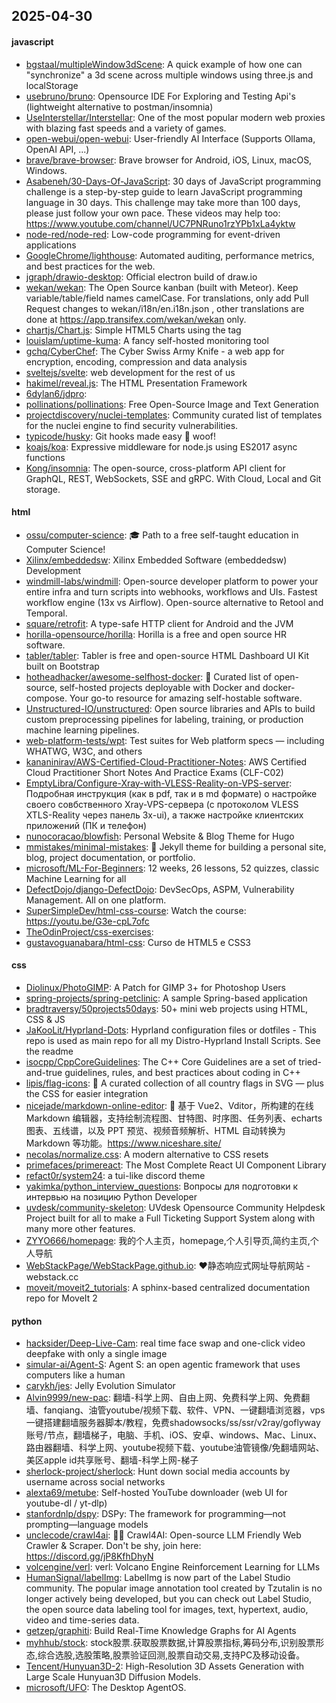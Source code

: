 ## 2025-04-30

#### javascript
* [bgstaal/multipleWindow3dScene](https://github.com/bgstaal/multipleWindow3dScene): A quick example of how one can "synchronize" a 3d scene across multiple windows using three.js and localStorage
* [usebruno/bruno](https://github.com/usebruno/bruno): Opensource IDE For Exploring and Testing Api's (lightweight alternative to postman/insomnia)
* [UseInterstellar/Interstellar](https://github.com/UseInterstellar/Interstellar): One of the most popular modern web proxies with blazing fast speeds and a variety of games.
* [open-webui/open-webui](https://github.com/open-webui/open-webui): User-friendly AI Interface (Supports Ollama, OpenAI API, ...)
* [brave/brave-browser](https://github.com/brave/brave-browser): Brave browser for Android, iOS, Linux, macOS, Windows.
* [Asabeneh/30-Days-Of-JavaScript](https://github.com/Asabeneh/30-Days-Of-JavaScript): 30 days of JavaScript programming challenge is a step-by-step guide to learn JavaScript programming language in 30 days. This challenge may take more than 100 days, please just follow your own pace. These videos may help too: https://www.youtube.com/channel/UC7PNRuno1rzYPb1xLa4yktw
* [node-red/node-red](https://github.com/node-red/node-red): Low-code programming for event-driven applications
* [GoogleChrome/lighthouse](https://github.com/GoogleChrome/lighthouse): Automated auditing, performance metrics, and best practices for the web.
* [jgraph/drawio-desktop](https://github.com/jgraph/drawio-desktop): Official electron build of draw.io
* [wekan/wekan](https://github.com/wekan/wekan): The Open Source kanban (built with Meteor). Keep variable/table/field names camelCase. For translations, only add Pull Request changes to wekan/i18n/en.i18n.json , other translations are done at https://app.transifex.com/wekan/wekan only.
* [chartjs/Chart.js](https://github.com/chartjs/Chart.js): Simple HTML5 Charts using the <canvas> tag
* [louislam/uptime-kuma](https://github.com/louislam/uptime-kuma): A fancy self-hosted monitoring tool
* [gchq/CyberChef](https://github.com/gchq/CyberChef): The Cyber Swiss Army Knife - a web app for encryption, encoding, compression and data analysis
* [sveltejs/svelte](https://github.com/sveltejs/svelte): web development for the rest of us
* [hakimel/reveal.js](https://github.com/hakimel/reveal.js): The HTML Presentation Framework
* [6dylan6/jdpro](https://github.com/6dylan6/jdpro): 
* [pollinations/pollinations](https://github.com/pollinations/pollinations): Free Open-Source Image and Text Generation
* [projectdiscovery/nuclei-templates](https://github.com/projectdiscovery/nuclei-templates): Community curated list of templates for the nuclei engine to find security vulnerabilities.
* [typicode/husky](https://github.com/typicode/husky): Git hooks made easy 🐶 woof!
* [koajs/koa](https://github.com/koajs/koa): Expressive middleware for node.js using ES2017 async functions
* [Kong/insomnia](https://github.com/Kong/insomnia): The open-source, cross-platform API client for GraphQL, REST, WebSockets, SSE and gRPC. With Cloud, Local and Git storage.

#### html
* [ossu/computer-science](https://github.com/ossu/computer-science): 🎓 Path to a free self-taught education in Computer Science!
* [Xilinx/embeddedsw](https://github.com/Xilinx/embeddedsw): Xilinx Embedded Software (embeddedsw) Development
* [windmill-labs/windmill](https://github.com/windmill-labs/windmill): Open-source developer platform to power your entire infra and turn scripts into webhooks, workflows and UIs. Fastest workflow engine (13x vs Airflow). Open-source alternative to Retool and Temporal.
* [square/retrofit](https://github.com/square/retrofit): A type-safe HTTP client for Android and the JVM
* [horilla-opensource/horilla](https://github.com/horilla-opensource/horilla): Horilla is a free and open source HR software.
* [tabler/tabler](https://github.com/tabler/tabler): Tabler is free and open-source HTML Dashboard UI Kit built on Bootstrap
* [hotheadhacker/awesome-selfhost-docker](https://github.com/hotheadhacker/awesome-selfhost-docker): 🚀 Curated list of open-source, self-hosted projects deployable with Docker and docker-compose. Your go-to resource for amazing self-hostable software.
* [Unstructured-IO/unstructured](https://github.com/Unstructured-IO/unstructured): Open source libraries and APIs to build custom preprocessing pipelines for labeling, training, or production machine learning pipelines.
* [web-platform-tests/wpt](https://github.com/web-platform-tests/wpt): Test suites for Web platform specs — including WHATWG, W3C, and others
* [kananinirav/AWS-Certified-Cloud-Practitioner-Notes](https://github.com/kananinirav/AWS-Certified-Cloud-Practitioner-Notes): AWS Certified Cloud Practitioner Short Notes And Practice Exams (CLF-C02)
* [EmptyLibra/Configure-Xray-with-VLESS-Reality-on-VPS-server](https://github.com/EmptyLibra/Configure-Xray-with-VLESS-Reality-on-VPS-server): Подробная инструкция (как в pdf, так и в md формате) о настройке своего совбственного Xray-VPS-сервера (с протоколом VLESS XTLS-Reality через панель 3x-ui), а также настройке клиентских приложений (ПК и телефон)
* [nunocoracao/blowfish](https://github.com/nunocoracao/blowfish): Personal Website & Blog Theme for Hugo
* [mmistakes/minimal-mistakes](https://github.com/mmistakes/minimal-mistakes): 📐 Jekyll theme for building a personal site, blog, project documentation, or portfolio.
* [microsoft/ML-For-Beginners](https://github.com/microsoft/ML-For-Beginners): 12 weeks, 26 lessons, 52 quizzes, classic Machine Learning for all
* [DefectDojo/django-DefectDojo](https://github.com/DefectDojo/django-DefectDojo): DevSecOps, ASPM, Vulnerability Management. All on one platform.
* [SuperSimpleDev/html-css-course](https://github.com/SuperSimpleDev/html-css-course): Watch the course: https://youtu.be/G3e-cpL7ofc
* [TheOdinProject/css-exercises](https://github.com/TheOdinProject/css-exercises): 
* [gustavoguanabara/html-css](https://github.com/gustavoguanabara/html-css): Curso de HTML5 e CSS3

#### css
* [Diolinux/PhotoGIMP](https://github.com/Diolinux/PhotoGIMP): A Patch for GIMP 3+ for Photoshop Users
* [spring-projects/spring-petclinic](https://github.com/spring-projects/spring-petclinic): A sample Spring-based application
* [bradtraversy/50projects50days](https://github.com/bradtraversy/50projects50days): 50+ mini web projects using HTML, CSS & JS
* [JaKooLit/Hyprland-Dots](https://github.com/JaKooLit/Hyprland-Dots): Hyprland configuration files or dotfiles - This repo is used as main repo for all my Distro-Hyprland Install Scripts. See the readme
* [isocpp/CppCoreGuidelines](https://github.com/isocpp/CppCoreGuidelines): The C++ Core Guidelines are a set of tried-and-true guidelines, rules, and best practices about coding in C++
* [lipis/flag-icons](https://github.com/lipis/flag-icons): 🎏 A curated collection of all country flags in SVG — plus the CSS for easier integration
* [nicejade/markdown-online-editor](https://github.com/nicejade/markdown-online-editor): 📝 基于 Vue2、Vditor，所构建的在线 Markdown 编辑器，支持绘制流程图、甘特图、时序图、任务列表、echarts 图表、五线谱，以及 PPT 预览、视频音频解析、HTML 自动转换为 Markdown 等功能。https://www.niceshare.site/
* [necolas/normalize.css](https://github.com/necolas/normalize.css): A modern alternative to CSS resets
* [primefaces/primereact](https://github.com/primefaces/primereact): The Most Complete React UI Component Library
* [refact0r/system24](https://github.com/refact0r/system24): a tui-like discord theme
* [yakimka/python_interview_questions](https://github.com/yakimka/python_interview_questions): Вопросы для подготовки к интервью на позицию Python Developer
* [uvdesk/community-skeleton](https://github.com/uvdesk/community-skeleton): UVdesk Opensource Community Helpdesk Project built for all to make a Full Ticketing Support System along with many more other features.
* [ZYYO666/homepage](https://github.com/ZYYO666/homepage): 我的个人主页，homepage,个人引导页,简约主页,个人导航
* [WebStackPage/WebStackPage.github.io](https://github.com/WebStackPage/WebStackPage.github.io): ❤️静态响应式网址导航网站 - webstack.cc
* [moveit/moveit2_tutorials](https://github.com/moveit/moveit2_tutorials): A sphinx-based centralized documentation repo for MoveIt 2

#### python
* [hacksider/Deep-Live-Cam](https://github.com/hacksider/Deep-Live-Cam): real time face swap and one-click video deepfake with only a single image
* [simular-ai/Agent-S](https://github.com/simular-ai/Agent-S): Agent S: an open agentic framework that uses computers like a human
* [carykh/jes](https://github.com/carykh/jes): Jelly Evolution Simulator
* [Alvin9999/new-pac](https://github.com/Alvin9999/new-pac): 翻墙-科学上网、自由上网、免费科学上网、免费翻墙、fanqiang、油管youtube/视频下载、软件、VPN、一键翻墙浏览器，vps一键搭建翻墙服务器脚本/教程，免费shadowsocks/ss/ssr/v2ray/goflyway账号/节点，翻墙梯子，电脑、手机、iOS、安卓、windows、Mac、Linux、路由器翻墙、科学上网、youtube视频下载、youtube油管镜像/免翻墙网站、美区apple id共享账号、翻墙-科学上网-梯子
* [sherlock-project/sherlock](https://github.com/sherlock-project/sherlock): Hunt down social media accounts by username across social networks
* [alexta69/metube](https://github.com/alexta69/metube): Self-hosted YouTube downloader (web UI for youtube-dl / yt-dlp)
* [stanfordnlp/dspy](https://github.com/stanfordnlp/dspy): DSPy: The framework for programming—not prompting—language models
* [unclecode/crawl4ai](https://github.com/unclecode/crawl4ai): 🚀🤖 Crawl4AI: Open-source LLM Friendly Web Crawler & Scraper. Don't be shy, join here: https://discord.gg/jP8KfhDhyN
* [volcengine/verl](https://github.com/volcengine/verl): verl: Volcano Engine Reinforcement Learning for LLMs
* [HumanSignal/labelImg](https://github.com/HumanSignal/labelImg): LabelImg is now part of the Label Studio community. The popular image annotation tool created by Tzutalin is no longer actively being developed, but you can check out Label Studio, the open source data labeling tool for images, text, hypertext, audio, video and time-series data.
* [getzep/graphiti](https://github.com/getzep/graphiti): Build Real-Time Knowledge Graphs for AI Agents
* [myhhub/stock](https://github.com/myhhub/stock): stock股票.获取股票数据,计算股票指标,筹码分布,识别股票形态,综合选股,选股策略,股票验证回测,股票自动交易,支持PC及移动设备。
* [Tencent/Hunyuan3D-2](https://github.com/Tencent/Hunyuan3D-2): High-Resolution 3D Assets Generation with Large Scale Hunyuan3D Diffusion Models.
* [microsoft/UFO](https://github.com/microsoft/UFO): The Desktop AgentOS.
